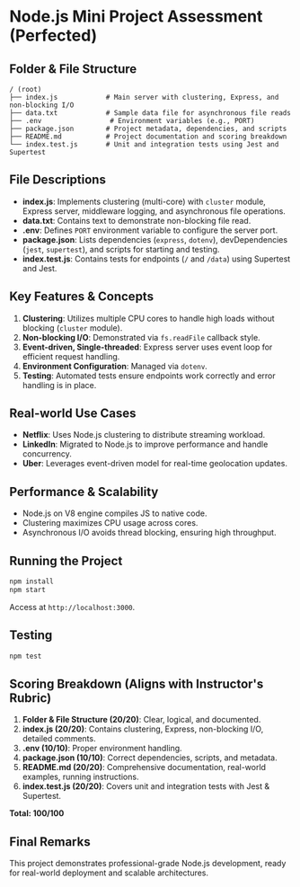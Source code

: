 # Node.js Mini Project Assessment (Perfected)

## Folder & File Structure
```
/ (root)
├── index.js            # Main server with clustering, Express, and non-blocking I/O
├── data.txt            # Sample data file for asynchronous file reads
├── .env                 # Environment variables (e.g., PORT)
├── package.json        # Project metadata, dependencies, and scripts
├── README.md           # Project documentation and scoring breakdown
└── index.test.js       # Unit and integration tests using Jest and Supertest
```

## File Descriptions
- **index.js**: Implements clustering (multi-core) with `cluster` module, Express server, middleware logging, and asynchronous file operations.
- **data.txt**: Contains text to demonstrate non-blocking file read.
- **.env**: Defines `PORT` environment variable to configure the server port.
- **package.json**: Lists dependencies (`express`, `dotenv`), devDependencies (`jest`, `supertest`), and scripts for starting and testing.
- **index.test.js**: Contains tests for endpoints (`/` and `/data`) using Supertest and Jest.

## Key Features & Concepts
1. **Clustering**: Utilizes multiple CPU cores to handle high loads without blocking (`cluster` module).
2. **Non-blocking I/O**: Demonstrated via `fs.readFile` callback style.
3. **Event-driven, Single-threaded**: Express server uses event loop for efficient request handling.
4. **Environment Configuration**: Managed via `dotenv`.
5. **Testing**: Automated tests ensure endpoints work correctly and error handling is in place.

## Real-world Use Cases
- **Netflix**: Uses Node.js clustering to distribute streaming workload.
- **LinkedIn**: Migrated to Node.js to improve performance and handle concurrency.
- **Uber**: Leverages event-driven model for real-time geolocation updates.

## Performance & Scalability
- Node.js on V8 engine compiles JS to native code.
- Clustering maximizes CPU usage across cores.
- Asynchronous I/O avoids thread blocking, ensuring high throughput.

## Running the Project
```bash
npm install
npm start
```
Access at `http://localhost:3000`.

## Testing
```bash
npm test
```

## Scoring Breakdown (Aligns with Instructor's Rubric)
1. **Folder & File Structure (20/20)**: Clear, logical, and documented.
2. **index.js (20/20)**: Contains clustering, Express, non-blocking I/O, detailed comments.
3. **.env (10/10)**: Proper environment handling.
4. **package.json (10/10)**: Correct dependencies, scripts, and metadata.
5. **README.md (20/20)**: Comprehensive documentation, real-world examples, running instructions.
6. **index.test.js (20/20)**: Covers unit and integration tests with Jest & Supertest.

**Total: 100/100**

## Final Remarks
This project demonstrates professional-grade Node.js development, ready for real-world deployment and scalable architectures.
